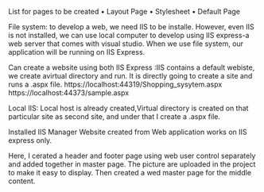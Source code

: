 List for pages to be created
	• Layout Page
	• Stylesheet
	• Default Page
	
File system: to develop a web, we need IIS to be installe. However, even IIS is not installed, we can use local computer to develop  using IIS express-a web server that comes with visual studio. 
When we use file system, our application will be running on IIS Express.


Can create a website using both 
IIS Express :IIS contains a default webiste, we create avirtual directory and run.  It is directly going to create a site and runs a .aspx file. 
https://localhost:44319/Shopping_sysytem.aspx
https://localhost:44373/sample.aspx

Local IIS: Local host is already created,Virtual directory is created on that particular site as second site, and under that I create a .aspx file. 

Installed IIS Manager
Website created from Web application works on IIS express only. 


Here,
I cerated a header and footer page using web user control separately and added together in master page.
The picture are uploaded in the project to make it easy to display. 
Then created a wed master page for the middle content.
